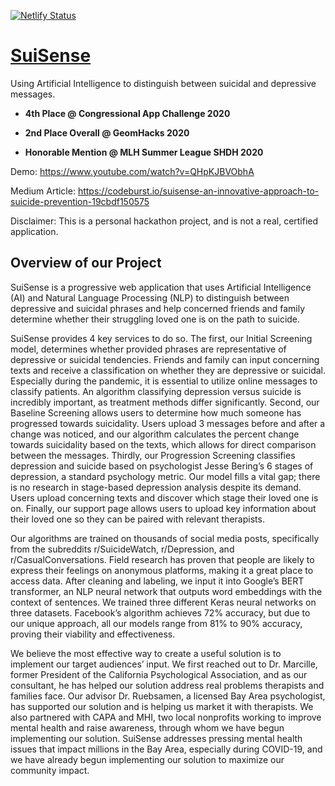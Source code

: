 [![Netlify Status](https://api.netlify.com/api/v1/badges/113e244d-b901-4ac2-95c2-77977458bf9d/deploy-status)](https://app.netlify.com/sites/suisense/deploys)

# [SuiSense](https://suisense.space/)

Using Artificial Intelligence to distinguish between suicidal and depressive messages.

- **4th Place @ Congressional App Challenge 2020**

- **2nd Place Overall @ GeomHacks 2020**

- **Honorable Mention @ MLH Summer League SHDH 2020**

Demo: https://www.youtube.com/watch?v=QHpKJBVObhA

Medium Article: https://codeburst.io/suisense-an-innovative-approach-to-suicide-prevention-19cbdf150575

Disclaimer: This is a personal hackathon project, and is not a real, certified application. 

## Overview of our Project

SuiSense is a progressive web application that uses Artificial Intelligence (AI) and Natural Language Processing (NLP) to distinguish between depressive and suicidal phrases and help concerned friends and family determine whether their struggling loved one is on the path to suicide. 

SuiSense provides 4 key services to do so. The first, our Initial Screening model, determines
whether provided phrases are representative of depressive or suicidal tendencies. Friends and
family can input concerning texts and receive a classification on whether they are depressive or
suicidal. Especially during the pandemic, it is essential to utilize online messages to classify
patients. An algorithm classifying depression versus suicide is incredibly important, as treatment
methods differ significantly. Second, our Baseline Screening allows users to determine how much
someone has progressed towards suicidality. Users upload 3 messages before and after a change
was noticed, and our algorithm calculates the percent change towards suicidality based on the
texts, which allows for direct comparison between the messages. Thirdly, our Progression
Screening classifies depression and suicide based on psychologist Jesse Bering’s 6 stages of
depression, a standard psychology metric. Our model fills a vital gap; there is no research in stage-based depression analysis
despite its demand. Users upload concerning texts and discover which stage their loved one is on. Finally, our support page allows users to upload key information about their loved one so they can
be paired with relevant therapists.

Our algorithms are trained on thousands of social media posts, specifically from the subreddits r/SuicideWatch, r/Depression, and r/CasualConversations. Field research has proven that people are likely to express their feelings on anonymous platforms, making it a great place to access data. After cleaning and labeling, we input it into Google’s BERT transformer, an NLP neural network that outputs word embeddings with the context of sentences. We trained three different Keras neural networks on three datasets. Facebook’s algorithm achieves 72% accuracy, but due to our unique approach, all our models range from 81% to 90% accuracy, proving their viability and effectiveness.

We believe the most effective way to create a useful solution is to implement our target audiences’ input. We first reached out to Dr. Marcille, former President of the California Psychological Association, and as our consultant, he has helped our solution address real problems therapists and families face. Our advisor Dr. Ruebsamen, a licensed Bay Area psychologist, has supported our solution and is helping us market it with therapists. We also partnered with CAPA and MHI, two local nonprofits working to improve mental health and raise awareness, through whom we have begun implementing our solution. SuiSense addresses pressing mental health issues that impact millions in the Bay Area, especially during COVID-19, and we have already begun implementing our solution to maximize our community impact.
